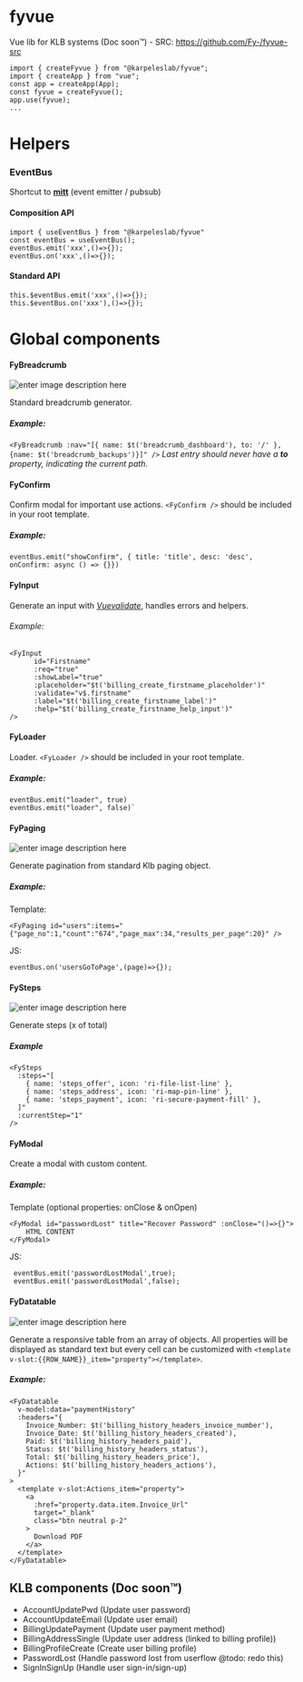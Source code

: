 # fyvue
Vue lib for KLB systems (Doc soon™) - SRC: https://github.com/Fy-/fyvue-src

    import { createFyvue } from "@karpeleslab/fyvue";
    import { createApp } from "vue";
    const app = createApp(App);
    const fyvue = createFyvue();
    app.use(fyvue);
    ...

# Helpers
### EventBus
Shortcut to **[mitt](https://github.com/developit/mitt)** (event emitter / pubsub)

#### Composition API
    import { useEventBus } from "@karpeleslab/fyvue" 
    const eventBus = useEventBus();
    eventBus.emit('xxx',()=>{});
    eventBus.on('xxx',()=>{});
#### Standard API
    this.$eventBus.emit('xxx',()=>{});
    this.$eventBus.on('xxx'),()=>{});


# Global components
#### FyBreadcrumb
![enter image description here](https://imgur.com/kfCjKA4.png)

Standard breadcrumb generator.
##### Example:
`<FyBreadcrumb :nav="[{ name: $t('breadcrumb_dashboard'), to: '/' }, {name: $t('breadcrumb_backups')}]" />` 
*Last entry should never have a **to** property, indicating the current path.*

#### FyConfirm
Confirm modal for important use actions. `<FyConfirm />` should be included in your root template.
##### Example:
`eventBus.emit("showConfirm", { title: 'title', desc: 'desc', onConfirm: async () => {}})` 

#### FyInput
Generate an input with *[Vuevalidate](https://vuelidate-next.netlify.app/)*, handles errors and helpers. 
###### Example:
    <FyInput
    	  id="Firstname"
    	  :req="true"
    	  :showLabel="true"
    	  :placeholder="$t('billing_create_firstname_placeholder')"
    	  :validate="v$.firstname"
    	  :label="$t('billing_create_firstname_label')"
    	  :help="$t('billing_create_firstname_help_input')"
    />

#### FyLoader
Loader. `<FyLoader />` should be included in your root template.
##### Example:
    eventBus.emit("loader", true)
    eventBus.emit("loader", false)`

#### FyPaging
![enter image description here](https://imgur.com/fbEkrwe.png)

Generate pagination from standard Klb paging object.
##### Example:
Template:

    <FyPaging id="users":items="{"page_no":1,"count":"674","page_max":34,"results_per_page":20}" />

JS:

    eventBus.on('usersGoToPage',(page)=>{});

#### FySteps
![enter image description here](https://imgur.com/SUIfqXC.png)

Generate steps (x of total)
##### Example
    <FySteps
      :steps="[
        { name: 'steps_offer', icon: 'ri-file-list-line' },
        { name: 'steps_address', icon: 'ri-map-pin-line' },
        { name: 'steps_payment', icon: 'ri-secure-payment-fill' },
      ]"
      :currentStep="1"
    />
    
#### FyModal
Create a modal with custom content.
##### Example:
Template (optional properties: onClose & onOpen)

    <FyModal id="passwordLost" title="Recover Password" :onClose="()=>{}">
    	HTML CONTENT
    </FyModal>

 JS:

     eventBus.emit('passwordLostModal',true);
     eventBus.emit('passwordLostModal',false);

#### FyDatatable
![enter image description here](https://imgur.com/09gQsxF.png)

Generate a responsive table from an array of objects. All properties will be displayed as standard text but every cell can be customized with `<template v-slot:{{ROW_NAME}}_item="property"></template>`.

##### Example:
    <FyDatatable
      v-model:data="paymentHistory"
      :headers="{
        Invoice_Number: $t('billing_history_headers_invoice_number'),
        Invoice_Date: $t('billing_history_headers_created'),
        Paid: $t('billing_history_headers_paid'),
        Status: $t('billing_history_headers_status'),
        Total: $t('billing_history_headers_price'),
        Actions: $t('billing_history_headers_actions'),
      }"
    >
      <template v-slot:Actions_item="property">
        <a
          :href="property.data.item.Invoice_Url"
          target="_blank"
          class="btn neutral p-2"
        >
          Download PDF
        </a>
      </template>
    </FyDatatable>
        
        
## KLB components (Doc soon™)
- AccountUpdatePwd (Update user password)
- AccountUpdateEmail (Update user email)
- BillingUpdatePayment (Update user payment method)
- BillingAddressSingle  (Update user address (linked to billing profile))
- BillingProfileCreate (Create user billing profile)
- PasswordLost (Handle password lost from userflow @todo: redo this)
- SignInSignUp (Handle user sign-in/sign-up)
